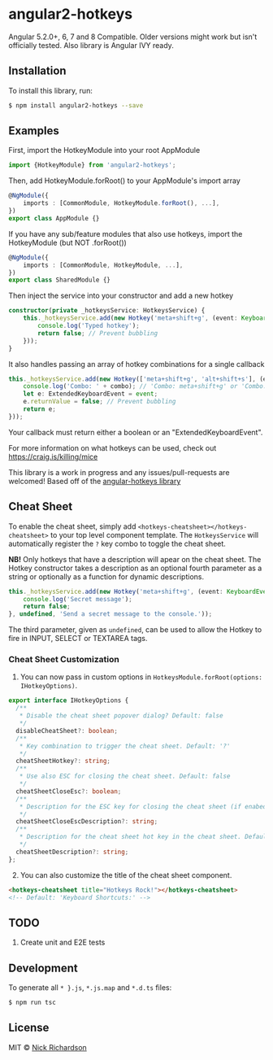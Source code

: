 # angular2-hotkeys
Angular 5.2.0+, 6, 7 and 8 Compatible. Older versions might work but isn't officially tested. Also library is Angular IVY ready.
## Installation

To install this library, run:

```bash
$ npm install angular2-hotkeys --save
```

## Examples
First, import the HotkeyModule into your root AppModule

```typescript
import {HotkeyModule} from 'angular2-hotkeys';
```

Then, add HotkeyModule.forRoot() to your AppModule's import array

```typescript
@NgModule({
    imports : [CommonModule, HotkeyModule.forRoot(), ...],
})
export class AppModule {}
```

If you have any sub/feature modules that also use hotkeys, import the HotkeyModule (but NOT .forRoot())
```typescript
@NgModule({
    imports : [CommonModule, HotkeyModule, ...],
})
export class SharedModule {}
```

Then inject the service into your constructor and add a new hotkey

```typescript
constructor(private _hotkeysService: HotkeysService) {
    this._hotkeysService.add(new Hotkey('meta+shift+g', (event: KeyboardEvent): boolean => {
        console.log('Typed hotkey');
        return false; // Prevent bubbling
    }));
}
```
It also handles passing an array of hotkey combinations for a single callback
```typescript
this._hotkeysService.add(new Hotkey(['meta+shift+g', 'alt+shift+s'], (event: KeyboardEvent, combo: string): ExtendedKeyboardEvent => {
    console.log('Combo: ' + combo); // 'Combo: meta+shift+g' or 'Combo: alt+shift+s'
    let e: ExtendedKeyboardEvent = event;
    e.returnValue = false; // Prevent bubbling
    return e;
}));
```

Your callback must return either a boolean or an "ExtendedKeyboardEvent".

For more information on what hotkeys can be used, check out <https://craig.is/killing/mice>

This library is a work in progress and any issues/pull-requests are welcomed!
Based off of the [angular-hotkeys library](https://github.com/chieffancypants/angular-hotkeys)

## Cheat Sheet

To enable the cheat sheet, simply add `<hotkeys-cheatsheet></hotkeys-cheatsheet>` to your top level component template.
The `HotkeysService` will automatically register the `?` key combo to toggle the cheat sheet.

**NB!** Only hotkeys that have a description will apear on the cheat sheet. The Hotkey constructor takes a description as
an optional fourth parameter as a string or optionally as a function for dynamic descriptions.

```typescript
this._hotkeysService.add(new Hotkey('meta+shift+g', (event: KeyboardEvent): boolean => {
    console.log('Secret message');
    return false;
}, undefined, 'Send a secret message to the console.'));
```

The third parameter, given as `undefined`, can be used to allow the Hotkey to fire in INPUT, SELECT or TEXTAREA tags.

### Cheat Sheet Customization

1. You can now pass in custom options in `HotkeysModule.forRoot(options: IHotkeyOptions)`.

```typescript
export interface IHotkeyOptions {
  /**
   * Disable the cheat sheet popover dialog? Default: false
   */
  disableCheatSheet?: boolean;
  /**
   * Key combination to trigger the cheat sheet. Default: '?'
   */
  cheatSheetHotkey?: string;
  /**
   * Use also ESC for closing the cheat sheet. Default: false
   */
  cheatSheetCloseEsc?: boolean;
  /**
   * Description for the ESC key for closing the cheat sheet (if enabed). Default: 'Hide this help menu'
   */
  cheatSheetCloseEscDescription?: string;
  /**
   * Description for the cheat sheet hot key in the cheat sheet. Default: 'Show / hide this help menu'
   */
  cheatSheetDescription?: string;
};
```

2. You can also customize the title of the cheat sheet component.

```html
<hotkeys-cheatsheet title="Hotkeys Rock!"></hotkeys-cheatsheet>
<!-- Default: 'Keyboard Shortcuts:' -->
```

## TODO
1. Create unit and E2E tests

## Development

To generate all `*
}.js`, `*.js.map` and `*.d.ts` files:

```bash
$ npm run tsc
```

## License

MIT © [Nick Richardson](nick.richardson@mediapixeldesign.com)

